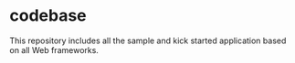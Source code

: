 # codebase

This repository includes all the sample and kick started application based on all Web frameworks.
